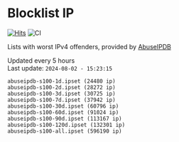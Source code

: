 # Blocklist IP

[![Hits](https://hits.seeyoufarm.com/api/count/incr/badge.svg?url=https%3A%2F%2Fgithub.com%2Fborestad%2Fblocklist-ip%2F&count_bg=%2379C83D&title_bg=%23555555&icon=&icon_color=%23E7E7E7&title=hits&edge_flat=false)](https://hits.seeyoufarm.com)  ![CI](https://img.shields.io/github/workflow/status/borestad/blocklist-ip/CI?style=flat-square)

Lists with worst IPv4 offenders, provided by [AbuseIPDB](https://www.abuseipdb.com/)

<!-- FOOTER-PLACEHOLDER -->
Updated every 5 hours<br>
Last update: `2024-08-02 - 15:23:15`
```
abuseipdb-s100-1d.ipset (24480 ip)
abuseipdb-s100-2d.ipset (28272 ip)
abuseipdb-s100-3d.ipset (30725 ip)
abuseipdb-s100-7d.ipset (37942 ip)
abuseipdb-s100-30d.ipset (60796 ip)
abuseipdb-s100-60d.ipset (91024 ip)
abuseipdb-s100-90d.ipset (113167 ip)
abuseipdb-s100-120d.ipset (132301 ip)
abuseipdb-s100-all.ipset (596190 ip)
```
